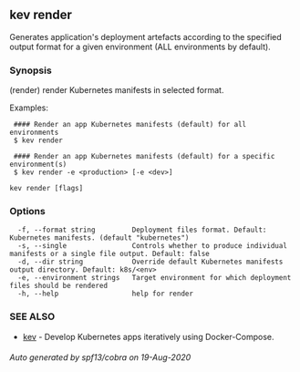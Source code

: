 ## kev render

Generates application's deployment artefacts according to the specified output format for a given environment (ALL environments by default).

### Synopsis

(render) render Kubernetes manifests in selected format.

   Examples:

	 #### Render an app Kubernetes manifests (default) for all environments
	 $ kev render

	 #### Render an app Kubernetes manifests (default) for a specific environment(s)
	 $ kev render -e <production> [-e <dev>]

```
kev render [flags]
```

### Options

```
  -f, --format string         Deployment files format. Default: Kubernetes manifests. (default "kubernetes")
  -s, --single                Controls whether to produce individual manifests or a single file output. Default: false
  -d, --dir string            Override default Kubernetes manifests output directory. Default: k8s/<env>
  -e, --environment strings   Target environment for which deployment files should be rendered
  -h, --help                  help for render
```

### SEE ALSO

* [kev](kev.md)	 - Develop Kubernetes apps iteratively using Docker-Compose.

###### Auto generated by spf13/cobra on 19-Aug-2020
